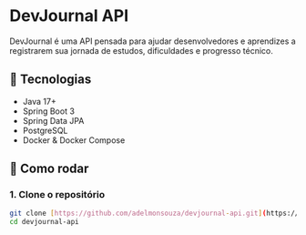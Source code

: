 # DevJournal API

DevJournal é uma API pensada para ajudar desenvolvedores e aprendizes a registrarem sua jornada de estudos, dificuldades e progresso técnico.

## 🔧 Tecnologias
- Java 17+
- Spring Boot 3
- Spring Data JPA
- PostgreSQL
- Docker & Docker Compose

## 🚀 Como rodar

### 1. Clone o repositório
```bash
git clone [https://github.com/adelmonsouza/devjournal-api.git](https://github.com/adelmonsouza/devjournal-api.git)
cd devjournal-api
